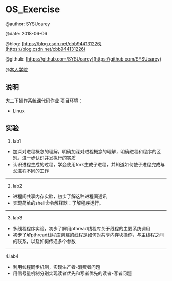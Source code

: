 # OS_Exercise

@author: SYSUcarey

@date: 2018-06-06

@blog: [https://blog.csdn.net/cbb944131226](https://blog.csdn.net/cbb944131226) 

@github: [https://github.com/SYSUcarey](https://github.com/SYSUcarey) 

@[本人学院](http://sdcs.sysu.edu.cn/) 

## 说明

大二下操作系统课代码作业
项目环境：

* Linux

## 实验

1. lab1

* 加深对进程概念的理解，明确加深对进程概念的理解，明确进程和程序的区别。进一步认识并发执行的实质
* 认识进程生成的过程，学会使用fork生成子进程，并知道如何使子进程完成与父进程不同的工作

***

2. lab2
* 进程间共享内存实验，初步了解这种进程间通讯
* 实现简单的shell命令解释器：了解程序运行。

***
3. lab3
* 多线程程序实验，初步了解用pthread线程库关于线程的主要系统调用
* 初步了解pthread线程库创建的线程是如何对共享内存块操作，与主线程之间的联系，以及如何传递多个参数
***
4.lab4
* 利用线程同步机制，实现生产者-消费者问题
* 用信号量机制分别实现读者优先和写者优先的读者-写者问题

